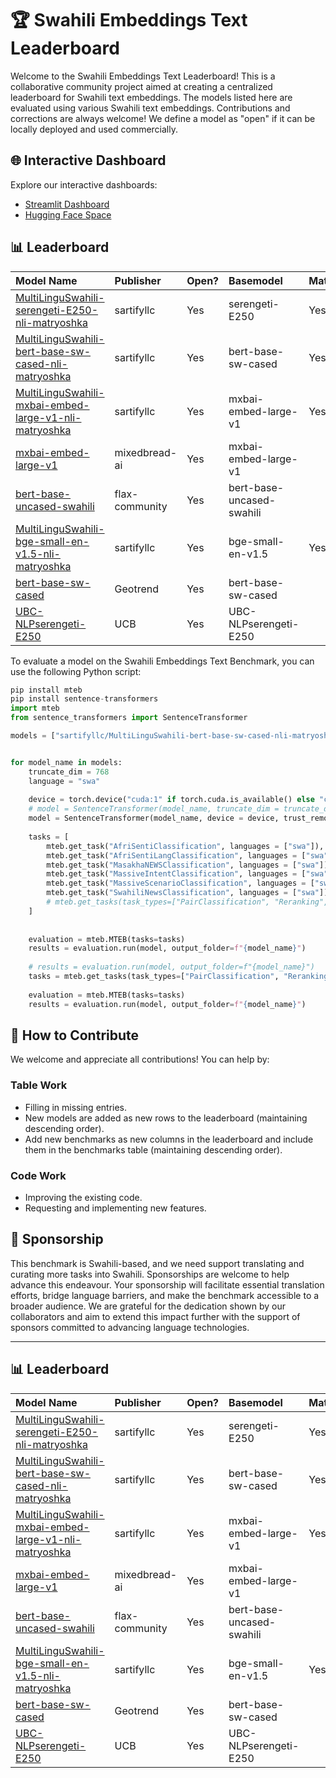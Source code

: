 # 🏆 Swahili Embeddings Text Leaderboard

Welcome to the Swahili Embeddings Text Leaderboard! This is a collaborative community project aimed at creating a centralized leaderboard for Swahili text embeddings. The models listed here are evaluated using various Swahili text embeddings. Contributions and corrections are always welcome! We define a model as "open" if it can be locally deployed and used commercially.

## 🌐 Interactive Dashboard

Explore our interactive dashboards:

- [Streamlit Dashboard](https://swahili-llm-leaderboard.streamlit.app/)
- [Hugging Face Space](https://huggingface.co/spaces/Mollel/swahili-llm-leaderboard)

## 📊 Leaderboard
| Model Name                                                                                                                                       | Publisher      | Open?   | Basemodel                 | Matryoshka   | Dimension   |   Average |   AfriSentiClassification |   AfriSentiLangClassification |   MasakhaNEWSClassification |   MassiveIntentClassification |   MassiveScenarioClassification |   SwahiliNewsClassification |   NTREXBitextMining |   MasakhaNEWSClusteringP2P |   MasakhaNEWSClusteringS2S |    XNLI |   MIRACLReranking |   MIRACLRetrieval |
|:-------------------------------------------------------------------------------------------------------------------------------------------------|:---------------|:--------|:--------------------------|:-------------|:------------|----------:|--------------------------:|------------------------------:|----------------------------:|------------------------------:|--------------------------------:|----------------------------:|--------------------:|---------------------------:|---------------------------:|--------:|------------------:|------------------:|
| [MultiLinguSwahili-serengeti-E250-nli-matryoshka](https://huggingface.co/sartifyllc/MultiLinguSwahili-serengeti-E250-nli-matryoshka)             | sartifyllc     | Yes     | serengeti-E250            | Yes          | 768         |   51.3997 |                   45.4011 |                       77.6318 |                     71.4496 |                       56.4492 |                         61.2038 |                     63.9453 |           63.4926   |                    38.6383 |                   32.6575  | 77.0157 |            19.287 |             9.624 |
| [MultiLinguSwahili-bert-base-sw-cased-nli-matryoshka](https://huggingface.co/sartifyllc/MultiLinguSwahili-bert-base-sw-cased-nli-matryoshka)     | sartifyllc     | Yes     | bert-base-sw-cased        | Yes          | 768         |   42.2575 |                   35.4278 |                       82.2461 |                     64.8529 |                       46.1332 |                         50.5649 |                     57.041  |            5.16086  |                    37.6302 |                   19.7916  | 68.5115 |            22.57  |            17.16  |
| [MultiLinguSwahili-mxbai-embed-large-v1-nli-matryoshka](https://huggingface.co/sartifyllc/MultiLinguSwahili-mxbai-embed-large-v1-nli-matryoshka) | sartifyllc     | Yes     | mxbai-embed-large-v1      | Yes          | 768         |   40.0694 |                   36.7914 |                       81.9434 |                     54.2647 |                       46.7182 |                         51.2206 |                     57.2949 |            5.4534   |                    34.5571 |                    9.27166 | 70.311  |            21.831 |            11.176 |
| [mxbai-embed-large-v1](https://huggingface.co/mixedbread-ai/mxbai-embed-large-v1)                                                                | mixedbread-ai  | Yes     | mxbai-embed-large-v1      |              | ?           |   39.6734 |                   35.0802 |                       83.4229 |                     57.416  |                       43.8635 |                         47.1923 |                     54.4678 |            5.87399  |                    27.5669 |                   21.1763  | 56.0497 |            23.742 |            20.229 |
| [bert-base-uncased-swahili](https://huggingface.co/flax-community/bert-base-uncased-swahili)                                                     | flax-community | Yes     | bert-base-uncased-swahili |              | ?           |   37.8727 |                   41.123  |                       80.8838 |                     66.0714 |                       48.302  |                         51.9334 |                     64.2236 |            0.400601 |                    18.6071 |                    2.04101 | 58.9762 |            13.807 |             8.103 |
| [MultiLinguSwahili-bge-small-en-v1.5-nli-matryoshka](https://huggingface.co/sartifyllc/MultiLinguSwahili-serengeti-E250-nli-matryoshka)          | sartifyllc     | Yes     | bge-small-en-v1.5         | Yes          | 256         |   36.3029 |                   35.107  |                       67.3486 |                     54.1597 |                       38.0027 |                         46.8393 |                     51.2305 |            5.01061  |                    21.7986 |                   17.8461  | 62.3059 |            21.521 |            14.465 |
| [bert-base-sw-cased](https://huggingface.co/Geotrend/bert-base-sw-cased)                                                                         | Geotrend       | Yes     | bert-base-sw-cased        |              | ?           |   33.6552 |                   35.3342 |                       84.3066 |                     62.3109 |                       36.3685 |                         38.7996 |                     57.9199 |            0.396624 |                    12.9566 |                    6.77267 | 55.6602 |            10.077 |             2.959 |
| [UBC-NLPserengeti-E250](https://huggingface.co/UBC-NLP/serengeti-E250)                                                                           | UCB            | Yes     | UBC-NLPserengeti-E250     |              | ?           |   33.581  |                   44.0374 |                       84.3848 |                     42.1008 |                       37.1957 |                         38.2414 |                     58.1592 |           12.7676   |                    15.7357 |                   14.7948  | 53.3967 |             2.041 |             0.117 |## 🧪 Evaluation
To evaluate a model on the Swahili Embeddings Text Benchmark, you can use the following Python script:
```python
pip install mteb
pip install sentence-transformers
import mteb
from sentence_transformers import SentenceTransformer

models = ["sartifyllc/MultiLinguSwahili-bert-base-sw-cased-nli-matryoshka", "sartifyllc/MultiLinguSwahili-nomic-embed-text-v1.5-nli-matryoshka", "sartifyllc/MultiLinguSwahili-mxbai-embed-large-v1-nli-matryoshka"]


for model_name in models:
    truncate_dim = 768
    language = "swa"
    
    device = torch.device("cuda:1" if torch.cuda.is_available() else "cpu") # if cuda available
    # model = SentenceTransformer(model_name, truncate_dim = truncate_dim, device = device, trust_remote_code=True) # if you want to use matryoshka n dimension
    model = SentenceTransformer(model_name, device = device, trust_remote_code=True)
    
    tasks = [
        mteb.get_task("AfriSentiClassification", languages = ["swa"]),
        mteb.get_task("AfriSentiLangClassification", languages = ["swa"]),
        mteb.get_task("MasakhaNEWSClassification", languages = ["swa"]),
        mteb.get_task("MassiveIntentClassification", languages = ["swa"]),
        mteb.get_task("MassiveScenarioClassification", languages = ["swa"]),
        mteb.get_task("SwahiliNewsClassification", languages = ["swa"]),
        # mteb.get_tasks(task_types=["PairClassification", "Reranking", "BitextMining", "Clustering", "Retrieval"], languages = ["swa"]),
    ]
    
    
    evaluation = mteb.MTEB(tasks=tasks)
    results = evaluation.run(model, output_folder=f"{model_name}")
    
    # results = evaluation.run(model, output_folder=f"{model_name}")
    tasks = mteb.get_tasks(task_types=["PairClassification", "Reranking", "BitextMining", "Clustering", "Retrieval"], languages = ["swa"])
    
    evaluation = mteb.MTEB(tasks=tasks)
    results = evaluation.run(model, output_folder=f"{model_name}")
```


## 🤝 How to Contribute

We welcome and appreciate all contributions! You can help by:

### Table Work

- Filling in missing entries.
- New models are added as new rows to the leaderboard (maintaining descending order).
- Add new benchmarks as new columns in the leaderboard and include them in the benchmarks table (maintaining descending order).

### Code Work

- Improving the existing code.
- Requesting and implementing new features.

## 🤝 Sponsorship

This benchmark is Swahili-based, and we need support translating and curating more tasks into Swahili. Sponsorships are welcome to help advance this endeavour. Your sponsorship will facilitate essential translation efforts, bridge language barriers, and make the benchmark accessible to a broader audience. We are grateful for the dedication shown by our collaborators and aim to extend this impact further with the support of sponsors committed to advancing language technologies.

---

## 📊 Leaderboard
| Model Name                                                                                                                                       | Publisher      | Open?   | Basemodel                 | Matryoshka   | Dimension   |   Average |   AfriSentiClassification |   AfriSentiLangClassification |   MasakhaNEWSClassification |   MassiveIntentClassification |   MassiveScenarioClassification |   SwahiliNewsClassification |   NTREXBitextMining |   MasakhaNEWSClusteringP2P |   MasakhaNEWSClusteringS2S |    XNLI |   MIRACLReranking |   MIRACLRetrieval |
|:-------------------------------------------------------------------------------------------------------------------------------------------------|:---------------|:--------|:--------------------------|:-------------|:------------|----------:|--------------------------:|------------------------------:|----------------------------:|------------------------------:|--------------------------------:|----------------------------:|--------------------:|---------------------------:|---------------------------:|--------:|------------------:|------------------:|
| [MultiLinguSwahili-serengeti-E250-nli-matryoshka](https://huggingface.co/sartifyllc/MultiLinguSwahili-serengeti-E250-nli-matryoshka)             | sartifyllc     | Yes     | serengeti-E250            | Yes          | 768         |   51.3997 |                   45.4011 |                       77.6318 |                     71.4496 |                       56.4492 |                         61.2038 |                     63.9453 |           63.4926   |                    38.6383 |                   32.6575  | 77.0157 |            19.287 |             9.624 |
| [MultiLinguSwahili-bert-base-sw-cased-nli-matryoshka](https://huggingface.co/sartifyllc/MultiLinguSwahili-bert-base-sw-cased-nli-matryoshka)     | sartifyllc     | Yes     | bert-base-sw-cased        | Yes          | 768         |   42.2575 |                   35.4278 |                       82.2461 |                     64.8529 |                       46.1332 |                         50.5649 |                     57.041  |            5.16086  |                    37.6302 |                   19.7916  | 68.5115 |            22.57  |            17.16  |
| [MultiLinguSwahili-mxbai-embed-large-v1-nli-matryoshka](https://huggingface.co/sartifyllc/MultiLinguSwahili-mxbai-embed-large-v1-nli-matryoshka) | sartifyllc     | Yes     | mxbai-embed-large-v1      | Yes          | 768         |   40.0694 |                   36.7914 |                       81.9434 |                     54.2647 |                       46.7182 |                         51.2206 |                     57.2949 |            5.4534   |                    34.5571 |                    9.27166 | 70.311  |            21.831 |            11.176 |
| [mxbai-embed-large-v1](https://huggingface.co/mixedbread-ai/mxbai-embed-large-v1)                                                                | mixedbread-ai  | Yes     | mxbai-embed-large-v1      |              | ?           |   39.6734 |                   35.0802 |                       83.4229 |                     57.416  |                       43.8635 |                         47.1923 |                     54.4678 |            5.87399  |                    27.5669 |                   21.1763  | 56.0497 |            23.742 |            20.229 |
| [bert-base-uncased-swahili](https://huggingface.co/flax-community/bert-base-uncased-swahili)                                                     | flax-community | Yes     | bert-base-uncased-swahili |              | ?           |   37.8727 |                   41.123  |                       80.8838 |                     66.0714 |                       48.302  |                         51.9334 |                     64.2236 |            0.400601 |                    18.6071 |                    2.04101 | 58.9762 |            13.807 |             8.103 |
| [MultiLinguSwahili-bge-small-en-v1.5-nli-matryoshka](https://huggingface.co/sartifyllc/MultiLinguSwahili-serengeti-E250-nli-matryoshka)          | sartifyllc     | Yes     | bge-small-en-v1.5         | Yes          | 256         |   36.3029 |                   35.107  |                       67.3486 |                     54.1597 |                       38.0027 |                         46.8393 |                     51.2305 |            5.01061  |                    21.7986 |                   17.8461  | 62.3059 |            21.521 |            14.465 |
| [bert-base-sw-cased](https://huggingface.co/Geotrend/bert-base-sw-cased)                                                                         | Geotrend       | Yes     | bert-base-sw-cased        |              | ?           |   33.6552 |                   35.3342 |                       84.3066 |                     62.3109 |                       36.3685 |                         38.7996 |                     57.9199 |            0.396624 |                    12.9566 |                    6.77267 | 55.6602 |            10.077 |             2.959 |
| [UBC-NLPserengeti-E250](https://huggingface.co/UBC-NLP/serengeti-E250)                                                                           | UCB            | Yes     | UBC-NLPserengeti-E250     |              | ?           |   33.581  |                   44.0374 |                       84.3848 |                     42.1008 |                       37.1957 |                         38.2414 |                     58.1592 |           12.7676   |                    15.7357 |                   14.7948  | 53.3967 |             2.041 |             0.117 |